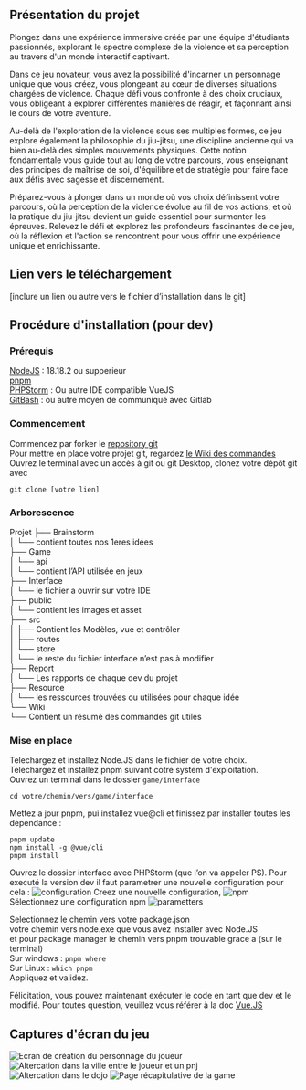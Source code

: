 ## Présentation du projet 

Plongez dans une expérience immersive créée par une équipe d'étudiants passionnés, explorant le spectre complexe de la violence et sa perception au travers d'un monde interactif captivant.  

Dans ce jeu novateur, vous avez la possibilité d'incarner un personnage unique que vous créez, vous plongeant au cœur de diverses situations chargées de violence. Chaque défi vous confronte à des choix cruciaux, vous obligeant à explorer différentes manières de réagir, et façonnant ainsi le cours de votre aventure.  

Au-delà de l'exploration de la violence sous ses multiples formes, ce jeu explore également la philosophie du jiu-jitsu, une discipline ancienne qui va bien au-delà des simples mouvements physiques. Cette notion fondamentale vous guide tout au long de votre parcours, vous enseignant des principes de maîtrise de soi, d'équilibre et de stratégie pour faire face aux défis avec sagesse et discernement.  

Préparez-vous à plonger dans un monde où vos choix définissent votre parcours, où la perception de la violence évolue au fil de vos actions, et où la pratique du jiu-jitsu devient un guide essentiel pour surmonter les épreuves. Relevez le défi et explorez les profondeurs fascinantes de ce jeu, où la réflexion et l'action se rencontrent pour vous offrir une expérience unique et enrichissante.

## Lien vers le téléchargement

[inclure un lien ou autre vers le fichier d’installation dans le git]


## Procédure d'installation (pour dev)
### Prérequis
[NodeJS](https://nodejs.org/en) : 18.18.2 ou supperieur </br>
[pnpm](https://pnpm.io/installation)</br>
[PHPStorm](https://www.jetbrains.com/fr-fr/phpstorm/) : Ou autre IDE compatible VueJS</br>
[GitBash](https://git-scm.com/downloads) : ou autre moyen de communiqué avec Gitlab

### Commencement
Commencez par forker le [repository git]( https://gitlab.unistra.fr/maes-t3/maj23-t3-d)</br>
Pour mettre en place votre projet git, regardez [le Wiki des commandes](wiki/git_commands.md)
Ouvrez le terminal avec un accès à git ou git Desktop, clonez votre dépôt git avec 
```
git clone [votre lien]
```

### Arborescence
Projet
├── Brainstorm</br>
│   └── contient toutes nos 1eres idées</br>
├── Game</br>
│   └── api</br>
│       └── contient l’API utilisée en jeux</br>
├── Interface</br>
│   └── le fichier a ouvrir sur votre IDE</br>
├── public</br>
│   └── contient les images et asset</br>
├── src</br>
│   ├── Contient les Modèles, vue et contrôler</br>
│   ├── routes</br>
│   └── store</br>
│   └── le reste du fichier interface n’est pas à modifier</br>
├── Report</br>
│   └── Les rapports de chaque dev du projet</br>
├── Resource</br>
│   └── les ressources trouvées ou utilisées pour chaque idée</br>
└── Wiki</br>
    └── Contient un résumé des commandes git utiles</br>

### Mise en place
Telechargez et installez Node.JS dans le fichier de votre choix.</br>
Telechargez et installez pnpm suivant cotre system d'exploitation.</br>
Ouvrez un terminal dans le dossier `game/interface`
```
cd votre/chemin/vers/game/interface
```
Mettez a jour pnpm, pui installez vue@cli et finissez par installer toutes les dependance :
```
pnpm update
npm install -g @vue/cli
pnpm install
```
Ouvrez le dossier interface avec PHPStorm (que l’on va appeler PS). Pour executé la version dev il faut parametrer une nouvelle configuration pour cela : 
![configuration](readme/installation1.png)
Creez une nouvelle configuration,
![npm](readme/installation2.png)
Sélectionnez une configuration npm
![parametters](readme/installation3.png)

Selectionnez le chemin vers votre package.json</br>
votre chemin vers node.exe que vous avez installer avec Node.JS</br>
et pour package manager le chemin vers pnpm trouvable grace a (sur le terminal)</br>
Sur windows : ```pnpm where```</br>
Sur Linux : ```which pnpm```</br>
Appliquez et validez.</br>

Félicitation, vous pouvez maintenant exécuter le code en tant que dev et le modifié. Pour toutes question, veuillez vous référer à la doc [Vue.JS](https://vuejs.org/guide/introduction.html)

## Captures d'écran du jeu

![Ecran de création du personnage du joueur](readme/jeu1.png)
![Altercation dans la ville entre le joueur et un pnj](readme/jeu2.png)
![Altercation dans le dojo](readme/jeu3.png)
![Page récapitulative de la game](readme/jeu4.png)

